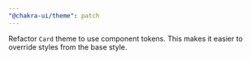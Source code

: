 ```yaml
---
"@chakra-ui/theme": patch
---
```


Refactor `Card` theme to use component tokens. This makes it easier to override
styles from the base style.
